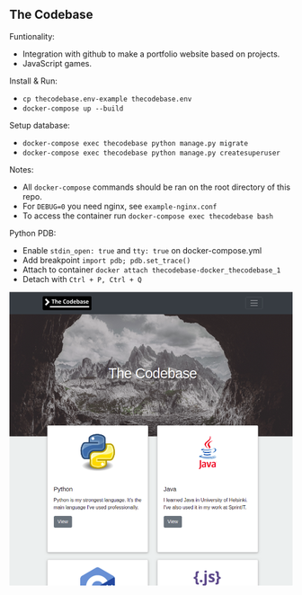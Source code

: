 ## The Codebase

Funtionality:
* Integration with github to make a portfolio website based on projects.
* JavaScript games.


Install & Run:
* `cp thecodebase.env-example thecodebase.env`
* `docker-compose up --build`

Setup database:
* `docker-compose exec thecodebase python manage.py migrate`
* `docker-compose exec thecodebase python manage.py createsuperuser`

Notes:
* All `docker-compose` commands should be ran on the root directory of this repo.
* For `DEBUG=0` you need nginx, see `example-nginx.conf`
* To access the container run `docker-compose exec thecodebase bash`

Python PDB:
* Enable `stdin_open: true` and `tty: true` on docker-compose.yml
* Add breakpoint `import pdb; pdb.set_trace()`
* Attach to container `docker attach thecodebase-docker_thecodebase_1`
* Detach with `Ctrl + P, Ctrl + Q`

![alt text](https://raw.githubusercontent.com/elmeriniemela/thecodebase/master/docs/thecodebase.png)

